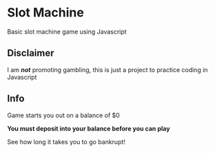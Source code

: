 # Slot Machine

Basic slot machine game using Javascript

## Disclaimer

I am ***not*** promoting gambling, this is just a project to practice coding in Javascript

## Info

Game starts you out on a balance of $0

**You must deposit into your balance before you can play**

See how long it takes you to go bankrupt!